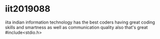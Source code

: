 # iit2019088
iita indian information technology has the best coders having great
coding skills and smartness as well as communication quality also
that's great
#include<stdio.h>
